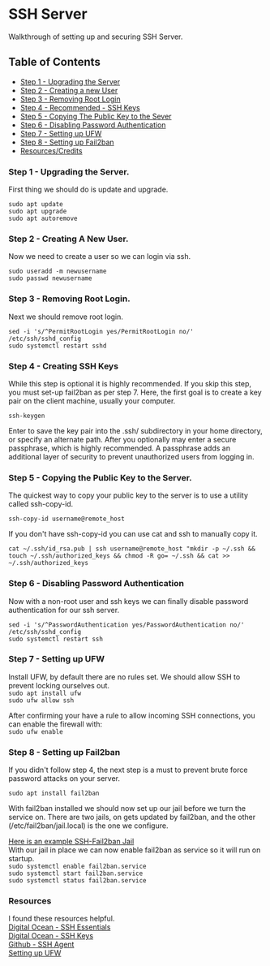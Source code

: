 # SSH Server 
Walkthrough of setting up and securing SSH Server.

## Table of Contents
- [Step 1 - Upgrading the Server](#step-1---upgrading-the-server)
- [Step 2 - Creating a new User](#step-2---creating-a-new-user)
- [Step 3 - Removing Root Login](#step-3---removing-root-login)
- [Step 4 - Recommended - SSH Keys](#step-4---ssh-keys)
- [Step 5 - Copying The Public Key to the Sever](#step-5---copying-the-public-key-to-the-server)
- [Step 6 - Disabling Password Authentication](#step-6---disabling-password-authentication)
- [Step 7 - Setting up UFW](#step-7---setting-up-ufw)
- [Step 8 - Setting up Fail2ban](#step-8---setting-up-fail2ban)
- [Resources/Credits](#resources)


### Step 1 - Upgrading the Server.
First thing we should do is update and upgrade. 

`sudo apt update`<br>
`sudo apt upgrade`<br>
`sudo apt autoremove`<br>

### Step 2 - Creating A New User.
Now we need to create a user so we can login via ssh. 

`sudo useradd -m newusername`<br>
`sudo passwd newusername`<br>

### Step 3 - Removing Root Login.
Next we should remove root login. 

`sed -i 's/^PermitRootLogin yes/PermitRootLogin no/' /etc/ssh/sshd_config`<br>
`sudo systemctl restart sshd`<br>

### Step 4 - Creating SSH Keys

While this step is optional it is highly recommended. If you skip this step, you must set-up fail2ban as per step 7. Here, the first goal is to create a key pair on the client machine, usually your computer.

`ssh-keygen`

Enter to save the key pair into the .ssh/ subdirectory in your home directory, or specify an alternate path. After you optionally may enter a secure passphrase, which is highly recommended. A passphrase adds an additional layer of security to prevent unauthorized users from logging in. 

### Step 5 - Copying the Public Key to the Server.
The quickest way to copy your public key to the server is to use a utility called ssh-copy-id. 

`ssh-copy-id username@remote_host`

If you don't have ssh-copy-id you can use cat and ssh to manually copy it.

`cat ~/.ssh/id_rsa.pub | ssh username@remote_host "mkdir -p ~/.ssh && touch ~/.ssh/authorized_keys && chmod -R go= ~/.ssh && cat >> ~/.ssh/authorized_keys`

### Step 6 - Disabling Password Authentication 
Now with a non-root user and ssh keys we can finally disable password authentication for our ssh server.

`sed -i 's/^PasswordAuthentication yes/PasswordAuthentication no/' /etc/ssh/sshd_config`<br>
`sudo systemctl restart ssh`

### Step 7 - Setting up UFW
Install UFW, by default there are no rules set. We should allow SSH to prevent locking ourselves out.<br>
`sudo apt install ufw`<br>
`sudo ufw allow ssh`<br>

After confirming your have a rule to allow incoming SSH connections, you can enable the firewall with:<br>
`sudo ufw enable`<br>

### Step 8 - Setting up Fail2ban 
If you didn't follow step 4, the next step is a must to prevent brute force password attacks on your server.

`sudo apt install fail2ban`

With fail2ban installed we should now set up our jail before we turn the service on. There are two jails, on gets updated by fail2ban, and the other (/etc/fail2ban/jail.local) is the one we configure.

[Here is an example SSH-Fail2ban Jail](./resources/jail.local)<br>
With our jail in place we can now enable fail2ban as service so it will run on startup.<br>
`sudo systemctl enable fail2ban.service`<br>
`sudo systemctl start fail2ban.service`<br>
`sudo systemctl status fail2ban.service`<br>


### Resources
I found these resources helpful.<br>
[Digital Ocean - SSH Essentials](./resources/DigitalOcean_SSH_Essentials.md)<br>
[Digital Ocean - SSH Keys](./resources/DigitalOcean_SSH_Keys.md)<br>
[Github - SSH Agent](./resources/Github_SSH_Agent.md)<br>
[Setting up UFW](./resources/UFW_Setup.md)



